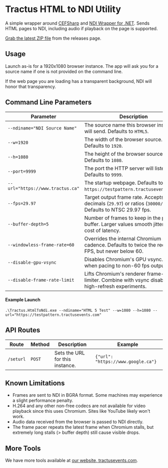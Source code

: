 # Tractus HTML to NDI Utility

A simple wrapper around [CEFSharp](https://github.com/cefsharp/CefSharp) and [NDI Wrapper for .NET](https://github.com/eliaspuurunen/NdiLibDotNetCoreBase). Sends HTML pages to NDI, including audio if playback on the page is supported.

[Grab the latest ZIP file](https://github.com/tractusevents/Tractus.HtmlToNdi/releases) from the releases page.

## Usage

Launch as-is for a 1920x1080 browser instance. The app will ask you for a source name if one is not provided on the command line.

If the web page you are loading has a transparent background, NDI will honor that transparency.

## Command Line Parameters

Parameter|Description
----|---
`--ndiname="NDI Source Name"`|The source name this browser instance will send. Defaults to `HTML5`.
`--w=1920`|The width of the browser source. Defaults to `1920`.
`--h=1080`|The height of the browser source. Defaults to `1080`.
`--port=9999`|The port the HTTP server will listen on. Defaults to `9999`.
`--url="https://www.tractus.ca"`|The startup webpage. Defaults to `https://testpattern.tractusevents.com/`.
`--fps=29.97`|Target output frame rate. Accepts decimals (`29.97`) or ratios (`30000/1001`). Defaults to NTSC 29.97 fps.
`--buffer-depth=5`|Number of frames to keep in the pacing buffer. Larger values smooth jitter at the cost of latency.
`--windowless-frame-rate=60`|Overrides the internal Chromium render cadence. Defaults to twice the requested FPS, but never below 60.
`--disable-gpu-vsync`|Disables Chromium's GPU vsync. Useful when pacing to non-60 fps outputs.
`--disable-frame-rate-limit`|Lifts Chromium's renderer frame-rate limiter. Combine with vsync disabling for high-refresh experiments.

#### Example Launch

`.\Tractus.HtmlToNdi.exe --ndiname="HTML 5 Test" --w=1080 --h=1080 --url="https://testpattern.tractusevents.com"`

## API Routes

Route|Method|Description|Example
----|----|----|---
`/seturl`|`POST`|Sets the URL for this instance.|```{"url": "https://www.google.ca"}```

## Known Limitations

- Frames are sent to NDI in BGRA format. Some machines may experience a slight performance penalty.
- H.264 and any other non-free codecs are not available for video playback since this uses Chromium. Sites like YouTube likely won't work.
- Audio data received from the browser is passed to NDI directly.
- The frame pacer repeats the latest frame when Chromium stalls, but extremely long stalls (> buffer depth) still cause visible drops.

## More Tools

We have more tools available at [our website, tractusevents.com](https://www.tractusevents.com/tools).

